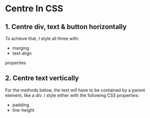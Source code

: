 # Centre In CSS

## 1. Centre div, text & button horizontally

To achieve that, I style all three with:
* marging
* text-align  

properties

## 2. Centre text vertically

For the methods below, the text will have to be contained by a parent element, like a div. I style either with the following CSS properties:
* padding
* line-height